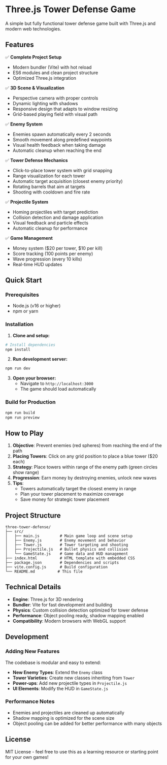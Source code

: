 # Three.js Tower Defense Game

A simple but fully functional tower defense game built with Three.js and modern web technologies.

## Features

✅ **Complete Project Setup**
- Modern bundler (Vite) with hot reload
- ES6 modules and clean project structure
- Optimized Three.js integration

✅ **3D Scene & Visualization**
- Perspective camera with proper controls
- Dynamic lighting with shadows
- Responsive design that adapts to window resizing
- Grid-based playing field with visual path

✅ **Enemy System**
- Enemies spawn automatically every 2 seconds
- Smooth movement along predefined waypoints
- Visual health feedback when taking damage
- Automatic cleanup when reaching the end

✅ **Tower Defense Mechanics**
- Click-to-place tower system with grid snapping
- Range visualization for each tower
- Automatic target acquisition (closest enemy priority)
- Rotating barrels that aim at targets
- Shooting with cooldown and fire rate

✅ **Projectile System**
- Homing projectiles with target prediction
- Collision detection and damage application
- Visual feedback and particle effects
- Automatic cleanup for performance

✅ **Game Management**
- Money system ($20 per tower, $10 per kill)
- Score tracking (100 points per enemy)
- Wave progression (every 10 kills)
- Real-time HUD updates

## Quick Start

### Prerequisites
- Node.js (v16 or higher)
- npm or yarn

### Installation

1. **Clone and setup:**
```bash
# Install dependencies
npm install
```

2. **Run development server:**
```bash
npm run dev
```

3. **Open your browser:**
   - Navigate to `http://localhost:3000`
   - The game should load automatically

### Build for Production
```bash
npm run build
npm run preview
```

## How to Play

1. **Objective**: Prevent enemies (red spheres) from reaching the end of the path
2. **Placing Towers**: Click on any grid position to place a blue tower ($20 each)
3. **Strategy**: Place towers within range of the enemy path (green circles show range)
4. **Progression**: Earn money by destroying enemies, unlock new waves
5. **Tips**: 
   - Towers automatically target the closest enemy in range
   - Plan your tower placement to maximize coverage
   - Save money for strategic tower placement

## Project Structure

```
three-tower-defense/
├── src/
│   ├── main.js         # Main game loop and scene setup
│   ├── Enemy.js        # Enemy movement and behavior
│   ├── Tower.js        # Tower targeting and shooting
│   ├── Projectile.js   # Bullet physics and collision
│   └── GameState.js    # Game data and HUD management
├── index.html          # HTML template with embedded CSS
├── package.json        # Dependencies and scripts
├── vite.config.js      # Build configuration
└── README.md          # This file
```

## Technical Details

- **Engine**: Three.js for 3D rendering
- **Bundler**: Vite for fast development and building
- **Physics**: Custom collision detection optimized for tower defense
- **Performance**: Object pooling ready, shadow mapping enabled
- **Compatibility**: Modern browsers with WebGL support

## Development

### Adding New Features

The codebase is modular and easy to extend:

- **New Enemy Types**: Extend the `Enemy` class
- **Tower Varieties**: Create new classes inheriting from `Tower`
- **Power-ups**: Add new projectile types in `Projectile.js`
- **UI Elements**: Modify the HUD in `GameState.js`

### Performance Notes

- Enemies and projectiles are cleaned up automatically
- Shadow mapping is optimized for the scene size
- Object pooling can be added for better performance with many objects

## License

MIT License - feel free to use this as a learning resource or starting point for your own games! 
